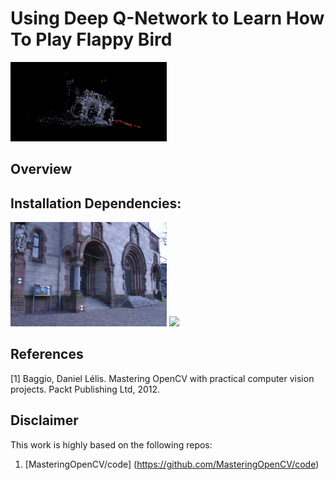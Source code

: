 # Using Deep Q-Network to Learn How To Play Flappy Bird

<img src="./img/reconstruction.gif" width="250">

## Overview


## Installation Dependencies:

<img src="./img/orignImg.gif" width="250">
<img src="./img/matching.png" width="250">


## References

[1] Baggio, Daniel Lélis. Mastering OpenCV with practical computer vision projects. Packt Publishing Ltd, 2012.

## Disclaimer
This work is highly based on the following repos:

1. [MasteringOpenCV/code] (https://github.com/MasteringOpenCV/code)
